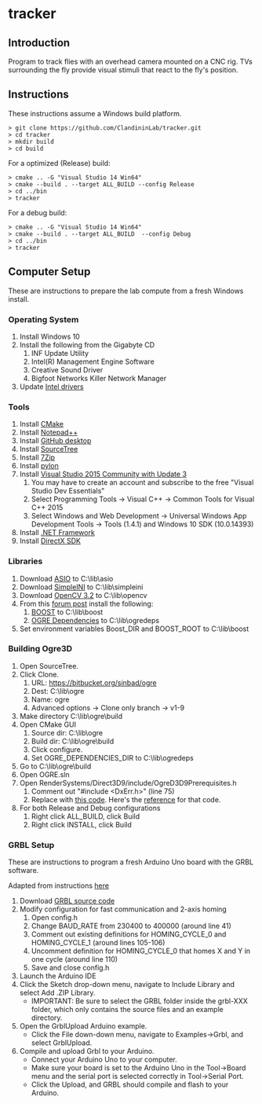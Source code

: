 # tracker

## Introduction

Program to track flies with an overhead camera mounted on a CNC rig.  TVs surrounding the fly provide visual stimuli that react to the fly's position.

## Instructions

These instructions assume a Windows build platform.

```
> git clone https://github.com/ClandininLab/tracker.git
> cd tracker
> mkdir build
> cd build
```
For a optimized (Release) build:
```
> cmake .. -G "Visual Studio 14 Win64"
> cmake --build . --target ALL_BUILD --config Release
> cd ../bin
> tracker
```

For a debug build:
```
> cmake .. -G "Visual Studio 14 Win64"
> cmake --build . --target ALL_BUILD  --config Debug
> cd ../bin
> tracker
```

## Computer Setup

These are instructions to prepare the lab compute from a fresh Windows install.

### Operating System

1. Install Windows 10
1. Install the following from the Gigabyte CD
    1. INF Update Utility
    1. Intel(R) Management Engine Software
    1. Creative Sound Driver
    1. Bigfoot Networks Killer Network Manager
1. Update [Intel drivers](http://www.intel.com/content/www/us/en/support/detect.html)

### Tools
1. Install [CMake](https://cmake.org/)
1. Install [Notepad++](https://notepad-plus-plus.org/)
1. Install [GitHub desktop](https://desktop.github.com/)
1. Install [SourceTree]()
1. Install [7Zip](http://www.7-zip.org/download.html)
1. Install [pylon](https://www.baslerweb.com/en/support/downloads/software-downloads/)
1. Install [Visual Studio 2015 Community with Update 3](https://my.visualstudio.com/downloads)
    1. You may have to create an account and subscribe to the free "Visual Studio Dev Essentials"
    1. Select Programming Tools -> Visual C++ -> Common Tools for Visual C++ 2015
    1. Select Windows and Web Development -> Universal Windows App Development Tools -> Tools (1.4.1) and Windows 10 SDK (10.0.14393)
1. Install [.NET Framework](https://www.microsoft.com/en-us/download/details.aspx?id=21)
1. Install [DirectX SDK](https://www.microsoft.com/en-us/download/confirmation.aspx?id=6812)

### Libraries

1. Download [ASIO](https://github.com/chriskohlhoff/asio) to C:\lib\asio
1. Download [SimpleINI](https://github.com/brofield/simpleini) to C:\lib\simpleini
1. Download [OpenCV 3.2](http://opencv.org/releases.html) to C:\lib\opencv
1. From this [forum post](http://ogre3d.org/forums/viewtopic.php?t=69274) install the following:
    1. [BOOST](https://goo.gl/QmGS7N) to C:\lib\boost
    1. [OGRE Dependencies](https://goo.gl/Ykbknu) to C:\lib\ogredeps
1. Set environment variables Boost_DIR and BOOST_ROOT to C:\lib\boost
 
### Building Ogre3D

1. Open SourceTree.
1. Click Clone.
    1. URL: https://bitbucket.org/sinbad/ogre
    1. Dest: C:\lib\ogre
    1. Name: ogre
    1. Advanced options -> Clone only branch -> v1-9
1. Make directory C:\lib\ogre\build
1. Open CMake GUI
    1. Source dir: C:\lib\ogre
    1. Build dir: C:\lib\ogre\build
    1. Click configure.
    1. Set OGRE_DEPENDENCIES_DIR to C:\lib\ogredeps
1. Go to C:\lib\ogre\build
1. Open OGRE.sln
1. Open RenderSystems/Direct3D9/include/OgreD3D9Prerequisites.h
    1. Comment out "#include <DxErr.h>" (line 75)
    1. Replace with [this code](https://pastebin.com/V5fzrZt7).  Here's the [reference](http://www.aupcgroup.com/blog/index.php?/archives/9-Building-Ogre3D-with-Microsoft-Visual-C++-14.0-Visual-Studio-Community-2015.html) for that code.
1. For both Release and Debug configurations
    1. Right click ALL_BUILD, click Build
    1. Right click INSTALL, click Build

### GRBL Setup

These are instructions to program a fresh Arduino Uno board with the GRBL software.

Adapted from instructions [here](https://github.com/gnea/grbl/wiki/Compiling-Grbl)

1. Download [GRBL source code](https://github.com/gnea/grbl)
2. Modify configuration for fast communication and 2-axis homing
    1. Open config.h
    2. Change BAUD_RATE from 230400 to 400000 (around line 41)
    3. Comment out existing definitions for HOMING_CYCLE_0 and HOMING_CYCLE_1 (around lines 105-106)
    4. Uncomment definition for HOMING_CYCLE_0 that homes X and Y in one cycle (around line 110)
    5. Save and close config.h
3. Launch the Arduino IDE
4. Click the Sketch drop-down menu, navigate to Include Library and select Add .ZIP Library.
    * IMPORTANT: Be sure to select the GRBL folder inside the grbl-XXX folder, which only contains the source files and an example directory.
5. Open the GrblUpload Arduino example.
    * Click the File down-down menu, navigate to Examples->Grbl, and select GrblUpload.
6. Compile and upload Grbl to your Arduino.
    * Connect your Arduino Uno to your computer.
    * Make sure your board is set to the Arduino Uno in the Tool->Board menu and the serial port is selected correctly in Tool->Serial Port.
    * Click the Upload, and GRBL should compile and flash to your Arduino.
